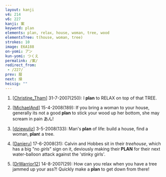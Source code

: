 ```yaml
---
layout: kanji
v4: 214
v6: 227
kanji: 案
keyword: plan
elements: plan, relax, house, woman, tree, wood
elementsTree: t(house, woman, tree)
strokes: 10
image: E6A188
on-yomi: アン
kun-yomi: つくえ
permalink: /案/
redirect_from:
 - /227/
prev: 暦
next: 燥
heisig: ""
---
```


1) [<a href="http://kanji.koohii.com/profile/Christine_Tham">Christine_Tham</a>] 31-7-2007(250): I<strong> plan</strong> to RELAX on top of that TREE.

2) [<a href="http://kanji.koohii.com/profile/MichaelAnd">MichaelAnd</a>] 15-4-2008(189): If you bring a woman to your house, generally its not a good<strong> plan</strong> to stick your wood up her bottom, she may scream in pain あん!

3) [<a href="http://kanji.koohii.com/profile/dziewuliz">dziewuliz</a>] 3-5-2008(133): Man&#039;s<strong> plan</strong> of life: build a house, find a woman,<strong> plan</strong>t a tree.

4) [<a href="http://kanji.koohii.com/profile/Danieru">Danieru</a>] 17-6-2008(31): Calvin and Hobbes sit in their <em>treehouse</em>, which has a big &quot;no <em>girls</em>&quot; sign on it, deviously making their<strong> PLAN</strong> for their next water-balloon attack against the &#039;stinky girls&#039;.

5) [<a href="http://kanji.koohii.com/profile/DrWarrior12">DrWarrior12</a>] 14-8-2007(29): How can you relax when you have a tree jammed up your ass?! Quickly make a<strong> plan</strong> to get down from there!


